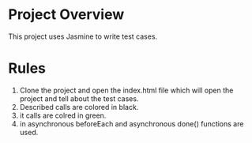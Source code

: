 # Project Overview
This project uses Jasmine to  write test cases.

# Rules
1. Clone the project and open the index.html file which will open the project and tell about the test cases.
2. Described calls are colored in black.
3. it calls are colred in green.
4. in asynchronous beforeEach and asynchronous done() functions are used.